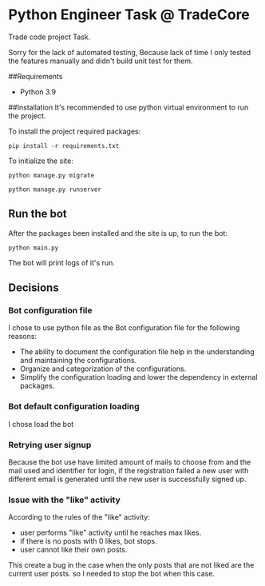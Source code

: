# Python Engineer Task @ TradeCore
Trade code project Task.

Sorry for the lack of automated testing, Because lack of time I only tested the features manually and didn't build unit test for them.

##Requirements
* Python 3.9

##Installation
It's recommended to use python virtual environment to run the project.

To install the project required packages: 

`pip install -r requirements.txt`

To initialize the site:

`python manage.py migrate`

`python manage.py runserver`

## Run the bot
After the packages been installed and the site is up, to run the bot:

`python main.py`

The bot will print logs of it's run.

## Decisions

### Bot configuration file
I chose to use python file as the Bot configuration file for the following reasons: 
* The ability to document the configuration file help in the understanding and maintaining the configurations.
* Organize and categorization of the configurations.   
* Simplify the configuration loading and lower the dependency in external packages.



 


### Bot default configuration loading
I chose load the bot 


### Retrying user signup
Because the bot use have limited amount of mails to choose from and the mail used and identifier for login,
if the registration failed a new user with different email is generated until the new user is successfully signed up.


### Issue with the "like" activity
According to the rules of the "like" activity:
* user performs "like" activity until he reaches max likes.
* if there is no posts with 0 likes, bot stops.
* user cannot like their own posts.

This create a bug in the case when the only posts that are not liked are the current user posts.
so I needed to stop the bot when this case.